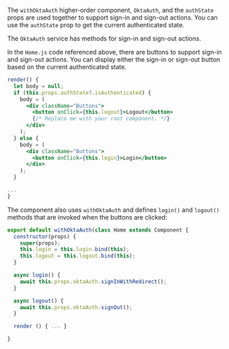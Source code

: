 The `withOktaAuth` higher-order component, `OktaAuth`, and the `authState` props are used together to support sign-in and sign-out actions. You can use the `authState` prop to get the current authenticated state.

The `OktaAuth` service has methods for sign-in and sign-out actions.

In the `Home.js` code referenced above, there are buttons to support sign-in and sign-out actions. You can display either the sign-in or sign-out button based on the current authenticated state.

```jsx
render() {
  let body = null;
  if (this.props.authState?.isAuthenticated) {
    body = (
      <div className="Buttons">
        <button onClick={this.logout}>Logout</button>
        {/* Replace me with your root component. */}
      </div>
    );
  } else {
    body = (
      <div className="Buttons">
        <button onClick={this.login}>Login</button>
      </div>
    );
  }

...
}
```

The component also uses `withOktaAuth` and defines `login()` and `logout()` methods that are invoked when the buttons are clicked:

```jsx
export default withOktaAuth(class Home extends Component {
  constructor(props) {
    super(props);
    this.login = this.login.bind(this);
    this.logout = this.logout.bind(this);
  }

  async login() {
    await this.props.oktaAuth.signInWithRedirect();
  }

  async logout() {
    await this.props.oktaAuth.signOut();
  }

  render () { ... }

}
```
